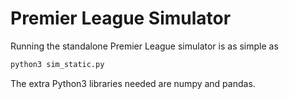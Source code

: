 # Premier League Simulator

Running the standalone Premier League simulator is as simple as

```bash
python3 sim_static.py
```

The extra Python3 libraries needed are numpy and pandas.
